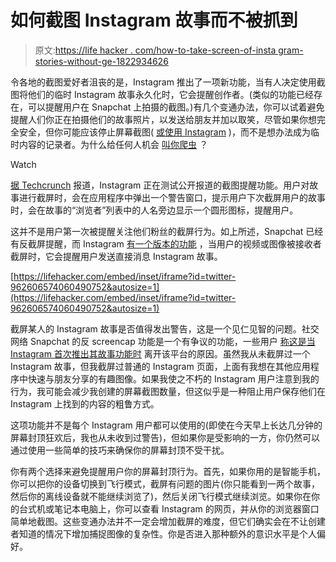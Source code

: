 # 如何截图 Instagram 故事而不被抓到

> 原文:[https://life hacker . com/how-to-take-screen-of-insta gram-stories-without-ge-1822934626](https://lifehacker.com/how-to-take-screenshots-of-instagram-stories-without-ge-1822934626)

令各地的截图爱好者沮丧的是，Instagram 推出了一项新功能，当有人决定使用截图将他们的临时 Instagram 故事永久化时，它会提醒创作者。(类似的功能已经存在，可以提醒用户在 Snapchat 上拍摄的截图。)有几个变通办法，你可以试着避免提醒人们你正在拍摄他们的故事照片，以发送给朋友并加以取笑，尽管如果你想完全安全，但你可能应该停止屏幕截图( [或使用 Instagram](https://lifehacker.com/your-instagram-posts-may-offer-warning-signs-of-depress-1797821497) )，而不是想办法成为临时内容的记录者。为什么给任何人机会 [叫你爬虫](https://lifehacker.com/how-to-keep-your-social-media-creeping-private-1797903945) ？

Watch

[据 Techcrunch](https://techcrunch.com/2018/02/11/instagram-is-testing-screenshot-alerts-for-stories/?ncid=rss) 报道，Instagram 正在测试公开报道的截图提醒功能。用户对故事进行截屏时，会在应用程序中弹出一个警告窗口，提示用户下次截屏用户的故事时，会在故事的“浏览者”列表中的人名旁边显示一个圆形图标，提醒用户。

这并不是用户第一次被提醒关注他们粉丝的截屏行为。如上所述，Snapchat 已经有反截屏提醒，而 Instagram [有一个版本的功能](http://www.esquire.com/news-politics/news/a51002/instagram-screenshots/?src=socialflowTW) ，当用户的视频或图像被接收者截屏时，它会提醒用户发送直接消息 Instagram 故事。

 [https://lifehacker.com/embed/inset/iframe?id=twitter-962606574060490752&autosize=1](https://lifehacker.com/embed/inset/iframe?id=twitter-962606574060490752&autosize=1) 

截屏某人的 Instagram 故事是否值得发出警告，这是一个见仁见智的问题。社交网络 Snapchat 的反 screencap 功能是一个有争议的功能，一些用户 [称这是当 Instagram 首次推出其故事功能时](https://www.theverge.com/2018/2/12/17003104/instagram-alert-screenshot-story) 离开该平台的原因。虽然我从未截屏过一个 Instagram 故事，但我截屏过普通的 Instagram 页面，上面有我想在其他应用程序中快速与朋友分享的有趣图像。如果我使之不朽的 Instagram 用户注意到我的行为，我可能会减少我创建的屏幕截图数量，但这似乎是一种阻止用户保存他们在 Instagram 上找到的内容的粗鲁方式。

这项功能并不是每个 Instagram 用户都可以使用的(即使在今天早上长达几分钟的屏幕封顶狂欢后，我也从未收到过警告)，但如果你是受影响的一方，你仍然可以通过使用一些简单的技巧来确保你的屏幕封顶不受干扰。

你有两个选择来避免提醒用户你的屏幕封顶行为。首先，如果你用的是智能手机，你可以把你的设备切换到飞行模式，截屏有问题的图片(你只能看到一两个故事，然后你的离线设备就不能继续浏览了)，然后关闭飞行模式继续浏览。如果你在你的台式机或笔记本电脑上，你可以查看 Instagram 的网页，并从你的浏览器窗口简单地截图。这些变通办法并不一定会增加截屏的难度，但它们确实会在不让创建者知道的情况下增加捕捉图像的复杂性。你是否进入那种额外的意识水平是个人偏好。